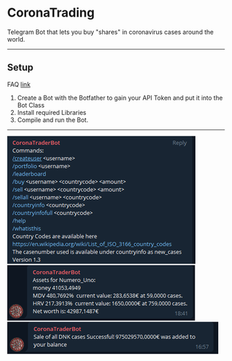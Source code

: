 # CoronaTrading
Telegram Bot that lets you buy "shares" in coronavirus cases around the world.
___
## Setup
FAQ [link](https://core.telegram.org/bots/faq)
1. Create a Bot with the Botfather to gain your API Token and put it into the Bot Class
2. Install required Libraries
3. Compile and run the Bot. 
___
![alt text](https://raw.githubusercontent.com/ottoblep/CoronaTrading/main/example2.PNG?token=ANTMLLPMGH5HFHENIEMVIH3AC34S4)
![alt text](https://raw.githubusercontent.com/ottoblep/CoronaTrading/main/example3.PNG?token=ANTMLLO6LWYHLAX4YASLPRDAC345Q)
![alt text](https://raw.githubusercontent.com/ottoblep/CoronaTrading/main/example1.PNG?token=ANTMLLN6UFQ4DCTYBCDGHKTAC34S2)

